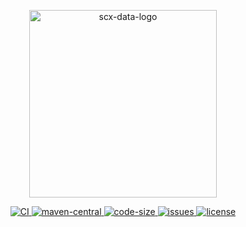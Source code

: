 <p align="center">
    <img src="https://scx.cool/scx-logo/scx-data-logo.svg" width="300px"  alt="scx-data-logo"/>
</p>
<p align="center">
    <a target="_blank" href="https://github.com/scx-projects/scx-data/actions/workflows/ci.yml">
        <img src="https://github.com/scx-projects/scx-data/actions/workflows/ci.yml/badge.svg" alt="CI"/>
    </a>
    <a target="_blank" href="https://central.sonatype.com/artifact/cool.scx/scx-data">
        <img src="https://img.shields.io/maven-central/v/cool.scx/scx-data?color=ff69b4" alt="maven-central"/>
    </a>
    <a target="_blank" href="https://github.com/scx-projects/scx-data">
        <img src="https://img.shields.io/github/languages/code-size/scx-projects/scx-data?color=orange" alt="code-size"/>
    </a>
    <a target="_blank" href="https://github.com/scx-projects/scx-data/issues">
        <img src="https://img.shields.io/github/issues/scx-projects/scx-data" alt="issues"/>
    </a>
    <a target="_blank" href="https://github.com/scx-projects/scx-data/blob/master/LICENSE">
        <img src="https://img.shields.io/github/license/scx-projects/scx-data" alt="license"/>
    </a>
</p>
